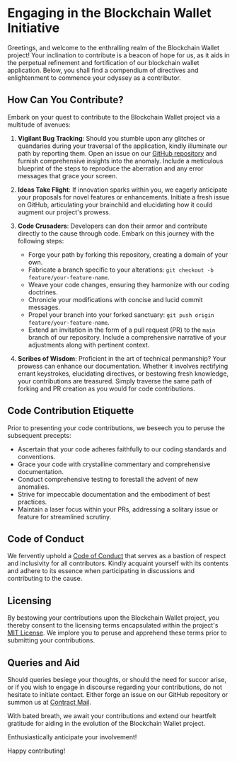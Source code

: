 # Engaging in the Blockchain Wallet Initiative

Greetings, and welcome to the enthralling realm of the Blockchain Wallet project! Your inclination to contribute is a beacon of hope for us, as it aids in the perpetual refinement and fortification of our blockchain wallet application. Below, you shall find a compendium of directives and enlightenment to commence your odyssey as a contributor.

## How Can You Contribute?

Embark on your quest to contribute to the Blockchain Wallet project via a multitude of avenues:

1. **Vigilant Bug Tracking**: Should you stumble upon any glitches or quandaries during your traversal of the application, kindly illuminate our path by reporting them. Open an issue on our [GitHub repository](https://github.com/yourusername/blockchain-wallet/issues) and furnish comprehensive insights into the anomaly. Include a meticulous blueprint of the steps to reproduce the aberration and any error messages that grace your screen.

2. **Ideas Take Flight**: If innovation sparks within you, we eagerly anticipate your proposals for novel features or enhancements. Initiate a fresh issue on GitHub, articulating your brainchild and elucidating how it could augment our project's prowess.

3. **Code Crusaders**: Developers can don their armor and contribute directly to the cause through code. Embark on this journey with the following steps:

   - Forge your path by forking this repository, creating a domain of your own.
   - Fabricate a branch specific to your alterations: `git checkout -b feature/your-feature-name`.
   - Weave your code changes, ensuring they harmonize with our coding doctrines.
   - Chronicle your modifications with concise and lucid commit messages.
   - Propel your branch into your forked sanctuary: `git push origin feature/your-feature-name`.
   - Extend an invitation in the form of a pull request (PR) to the `main` branch of our repository. Include a comprehensive narrative of your adjustments along with pertinent context.

4. **Scribes of Wisdom**: Proficient in the art of technical penmanship? Your prowess can enhance our documentation. Whether it involves rectifying errant keystrokes, elucidating directives, or bestowing fresh knowledge, your contributions are treasured. Simply traverse the same path of forking and PR creation as you would for code contributions.

## Code Contribution Etiquette

Prior to presenting your code contributions, we beseech you to peruse the subsequent precepts:

- Ascertain that your code adheres faithfully to our coding standards and conventions.
- Grace your code with crystalline commentary and comprehensive documentation.
- Conduct comprehensive testing to forestall the advent of new anomalies.
- Strive for impeccable documentation and the embodiment of best practices.
- Maintain a laser focus within your PRs, addressing a solitary issue or feature for streamlined scrutiny.

## Code of Conduct

We fervently uphold a [Code of Conduct](CODE_OF_CONDUCT.md) that serves as a bastion of respect and inclusivity for all contributors. Kindly acquaint yourself with its contents and adhere to its essence when participating in discussions and contributing to the cause.

## Licensing

By bestowing your contributions upon the Blockchain Wallet project, you thereby consent to the licensing terms encapsulated within the project's [MIT License](LICENSE.md). We implore you to peruse and apprehend these terms prior to submitting your contributions.

## Queries and Aid

Should queries besiege your thoughts, or should the need for succor arise, or if you wish to engage in discourse regarding your contributions, do not hesitate to initiate contact. Either forge an issue on our GitHub repository or summon us at [Contract Mail](blockfirmwalletyss@gmail.com).

With bated breath, we await your contributions and extend our heartfelt gratitude for aiding in the evolution of the Blockchain Wallet project.

Enthusiastically anticipate your involvement!

Happy contributing!